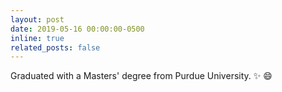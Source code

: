 ```yaml
---
layout: post
date: 2019-05-16 00:00:00-0500
inline: true
related_posts: false
---
```


Graduated with a Masters' degree from Purdue University. :sparkles: :smile:
